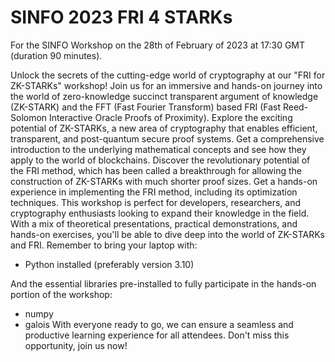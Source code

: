 # SINFO 2023 FRI 4 STARKs
For the SINFO Workshop on the 28th of February of 2023 at 17:30 GMT (duration 90 minutes).

Unlock the secrets of the cutting-edge world of cryptography at our "FRI for ZK-STARKs" workshop! Join us for an immersive and hands-on journey into the world of zero-knowledge succinct transparent argument of knowledge (ZK-STARK) and the FFT (Fast Fourier Transform) based FRI (Fast Reed-Solomon Interactive Oracle Proofs of Proximity).
Explore the exciting potential of ZK-STARKs, a new area of cryptography that enables efficient, transparent, and post-quantum secure proof systems. Get a comprehensive introduction to the underlying mathematical concepts and see how they apply to the world of blockchains.
Discover the revolutionary potential of the FRI method, which has been called a breakthrough for allowing the construction of ZK-STARKs with much shorter proof sizes. Get a hands-on experience in implementing the FRI method, including its optimization techniques.
This workshop is perfect for developers, researchers, and cryptography enthusiasts looking to expand their knowledge in the field. With a mix of theoretical presentations, practical demonstrations, and hands-on exercises, you'll be able to dive deep into the world of ZK-STARKs and FRI.
Remember to bring your laptop with:
- Python installed (preferably version 3.10)  

And the essential libraries pre-installed to fully participate in the hands-on portion of the workshop:
- numpy
- galois
With everyone ready to go, we can ensure a seamless and productive learning experience for all attendees. Don't miss this opportunity, join us now!
